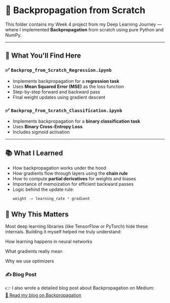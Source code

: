 # 🧠 Backpropagation from Scratch

This folder contains my Week 4 project from my Deep Learning Journey — where I implemented **Backpropagation** from scratch using pure Python and NumPy.

---

## 📘 What You'll Find Here

### ✅ `Backprop_from_Scratch_Regression.ipynb`
- Implements backpropagation for a **regression task**
- Uses **Mean Squared Error (MSE)** as the loss function
- Step-by-step forward and backward pass
- Final weight updates using gradient descent

### ✅ `Backprop_from_Scratch_Classification.ipynb`
- Implements backpropagation for a **binary classification task**
- Uses **Binary Cross-Entropy Loss**
- Includes sigmoid activation 

---

## 📚 What I Learned

- How backpropagation works under the hood
- How gradients flow through layers using the **chain rule**
- How to compute **partial derivatives** for weights and biases
- Importance of memoization for efficient backward passes
- Logic behind the update rule:
  ```python
  weight -= learning_rate * gradient
  
## 🚀 Why This Matters
Most deep learning libraries (like TensorFlow or PyTorch) hide these internals.
Building it myself helped me truly understand:

How learning happens in neural networks

What gradients really mean

Why we use optimizers

### ✍️ Blog Post
👉 I also wrote a detailed blog post about Backpropagation on Medium:  
[📖 Read my blog on Backpropagation]([https://medium.com/@divyanshu1331/week-4-backpropagation-from-scratch-how-neural-networks-learn-979e9673d180](https://medium.com/@divyanshu1331/week-4-backpropagation-from-scratch-how-neural-networks-learn-979e9673d180))

